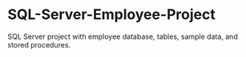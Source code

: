 # SQL-Server-Employee-Project
SQL Server project with employee database, tables, sample data, and stored procedures.
